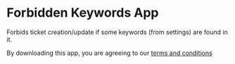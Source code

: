 # Forbidden Keywords App

Forbids ticket creation/update if some keywords (from settings) are found in it.

By downloading this app, you are agreeing to our [terms and conditions](https://github.com/zendesklabs/wiki/wiki/Terms-and-Conditions)
